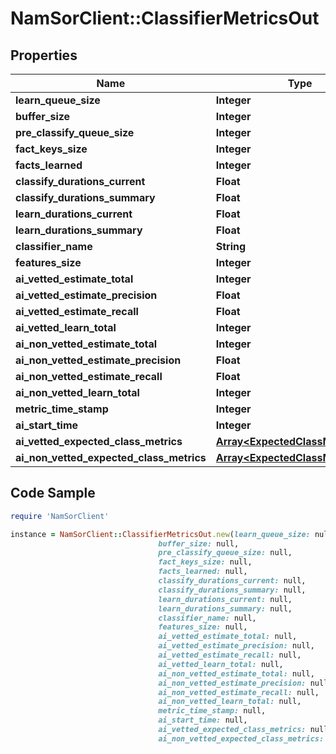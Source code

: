 # NamSorClient::ClassifierMetricsOut

## Properties
Name | Type | Description | Notes
------------ | ------------- | ------------- | -------------
**learn_queue_size** | **Integer** |  | [optional] 
**buffer_size** | **Integer** |  | [optional] 
**pre_classify_queue_size** | **Integer** |  | [optional] 
**fact_keys_size** | **Integer** |  | [optional] 
**facts_learned** | **Integer** |  | [optional] 
**classify_durations_current** | **Float** |  | [optional] 
**classify_durations_summary** | **Float** |  | [optional] 
**learn_durations_current** | **Float** |  | [optional] 
**learn_durations_summary** | **Float** |  | [optional] 
**classifier_name** | **String** |  | [optional] 
**features_size** | **Integer** |  | [optional] 
**ai_vetted_estimate_total** | **Integer** |  | [optional] 
**ai_vetted_estimate_precision** | **Float** |  | [optional] 
**ai_vetted_estimate_recall** | **Float** |  | [optional] 
**ai_vetted_learn_total** | **Integer** |  | [optional] 
**ai_non_vetted_estimate_total** | **Integer** |  | [optional] 
**ai_non_vetted_estimate_precision** | **Float** |  | [optional] 
**ai_non_vetted_estimate_recall** | **Float** |  | [optional] 
**ai_non_vetted_learn_total** | **Integer** |  | [optional] 
**metric_time_stamp** | **Integer** |  | [optional] 
**ai_start_time** | **Integer** |  | [optional] 
**ai_vetted_expected_class_metrics** | [**Array&lt;ExpectedClassMetricsOut&gt;**](ExpectedClassMetricsOut.md) |  | [optional] 
**ai_non_vetted_expected_class_metrics** | [**Array&lt;ExpectedClassMetricsOut&gt;**](ExpectedClassMetricsOut.md) |  | [optional] 

## Code Sample

```ruby
require 'NamSorClient'

instance = NamSorClient::ClassifierMetricsOut.new(learn_queue_size: null,
                                 buffer_size: null,
                                 pre_classify_queue_size: null,
                                 fact_keys_size: null,
                                 facts_learned: null,
                                 classify_durations_current: null,
                                 classify_durations_summary: null,
                                 learn_durations_current: null,
                                 learn_durations_summary: null,
                                 classifier_name: null,
                                 features_size: null,
                                 ai_vetted_estimate_total: null,
                                 ai_vetted_estimate_precision: null,
                                 ai_vetted_estimate_recall: null,
                                 ai_vetted_learn_total: null,
                                 ai_non_vetted_estimate_total: null,
                                 ai_non_vetted_estimate_precision: null,
                                 ai_non_vetted_estimate_recall: null,
                                 ai_non_vetted_learn_total: null,
                                 metric_time_stamp: null,
                                 ai_start_time: null,
                                 ai_vetted_expected_class_metrics: null,
                                 ai_non_vetted_expected_class_metrics: null)
```


